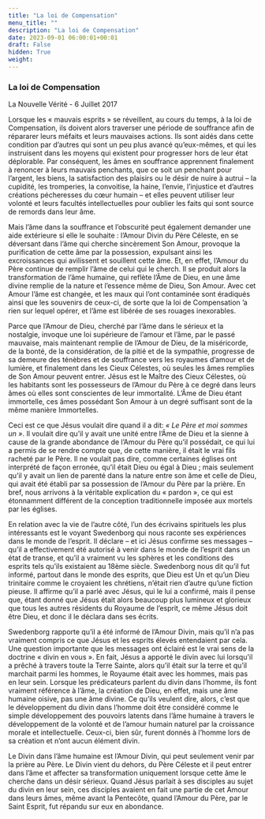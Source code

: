 ```yaml
---
title: "La loi de Compensation"
menu_title: ""
description: "La loi de Compensation"
date: 2023-09-01 06:00:01+00:01
draft: False
hidden: True
weight:
---
```

### La loi de Compensation

La Nouvelle Vérité - 6 Juillet 2017

Lorsque les « mauvais esprits »  se réveillent, au cours du temps, à la loi de Compensation, ils doivent alors traverser une période de souffrance afin de répararer leurs méfaits et leurs mauvaises actions. Ils sont aidés dans cette condition par d’autres qui sont un peu plus avancé qu’eux-mêmes, et qui les instruisent dans les moyens qui existent pour progresser hors de leur état déplorable. Par conséquent, les âmes en souffrance apprennent finalement à renoncer à leurs mauvais penchants, que ce soit un penchant pour l’argent, les biens, la satisfaction des plaisirs ou le désir de nuire à autrui – la cupidité, les tromperies, la convoitise, la haine, l’envie, l’injustice et d’autres créations pécheresses du cœur humain – et elles peuvent utiliser leur volonté et leurs facultés intellectuelles pour oublier les faits qui sont source de remords dans leur âme. 

Mais l’âme dans la souffrance et l’obscurité peut également demander une aide extérieure si elle le souhaite : l’Amour Divin du Père Céleste, en  se déversant dans l’âme qui cherche sincèrement Son Amour, provoque la purification de cette âme par la possession, expulsant ainsi les excroissances qui avilissent et souillent cette âme. Et, en effet, l’Amour du Père continue de remplir l’âme de celui qui le cherch. Il se produit alors la transformation de l’âme humaine, qui reflète l’Âme de Dieu, en une âme divine remplie de la nature et l’essence même de Dieu, Son Amour. Avec cet Amour l’âme est changée, et les maux qui l’ont contaminée sont éradiqués ainsi que les souvenirs de ceux-ci, de sorte que la loi de Compensation ’a rien sur lequel opérer, et l’âme est libérée de ses rouages ​​inexorables.

Parce que l’Amour de Dieu, cherché par l’âme dans le sérieux et la nostalgie, invoque une loi supérieure de l’amour et l’âme, par le passé mauvaise, mais maintenant remplie de l’Amour de Dieu, de la miséricorde, de la bonté, de la considération, de la pitié et de la sympathie, progresse de sa demeure des ténèbres et de souffrance vers les royaumes d’amour et de lumière, et finalement dans les Cieux Célestes, où seules les âmes remplies de Son Amour peuvent entrer. Jésus est le Maître des Cieux Célestes, où les habitants sont les possesseurs de l’Amour du Père à ce degré dans leurs âmes où elles sont conscientes de leur immortalité. L’Âme de Dieu étant immortelle, ces âmes possédant Son Amour à un degré suffisant sont de la même manière Immortelles. 

Ceci est ce que Jésus voulait dire quand il a dit: *« Le Père et moi sommes un »*. Il voulait dire qu’il y avait une unité entre l’Âme de Dieu et la sienne à cause de la grande abondance de l’Amour du Père qu’il possédait, ce qui lui a permis de se rendre compte que, de cette manière, il était le vrai fils racheté par le Père. Il ne voulait pas dire, comme certaines églises ont interprété de façon erronée, qu’il était Dieu ou égal à Dieu ; mais seulement qu’il y avait un lien de parenté dans la nature entre son âme et celle de Dieu, qui avait été établi par sa possession de l’Amour du Père par la prière. En bref, nous arrivons à la véritable explication du « pardon », ce qui est étonnamment différent de la conception traditionnelle imposée aux mortels par les églises.

En relation avec la vie de l’autre côté, l’un des écrivains spirituels les plus intéressants est le voyant Swedenborg qui nous raconte ses expériences dans le monde de l’esprit. Il déclare – et ici Jésus confirme ses messages – qu’il a effectivement été autorisé à venir dans le monde de l’esprit dans un état de transe, et qu’il a vraiment vu les sphères et les conditions des esprits tels qu’ils existaient au 18ème siècle. Swedenborg nous dit qu’il fut informé, partout dans le monde des esprits, que Dieu est Un et qu’un Dieu trinitaire comme le croyaient les chrétiens, n’était rien d’autre qu’une fiction pieuse. Il affirme qu’il a parlé avec Jésus, qui le lui a confirmé, mais il pense que, étant donné que Jésus était alors beaucoup plus lumineux et glorieux que tous les autres résidents du Royaume de l’esprit, ce même Jésus doit être Dieu, et donc il le déclara dans ses écrits. 

Swedenborg rapporte qu’il a été informé de l’Amour Divin, mais qu’il n’a pas vraiment compris ce que Jésus et les esprits élevés entendaient par cela. Une question importante que les messages ont éclairé est le vrai sens de la doctrine « divin en vous ». En fait, Jésus a apporté le divin avec lui lorsqu'il a prêché à travers toute la Terre Sainte, alors qu’il était sur la terre et qu’il marchait parmi les hommes, le Royaume était avec les hommes, mais pas en leur sein. Lorsque les prédicateurs parlent du divin dans l’homme, ils font vraiment référence à l’âme, la création de Dieu, en effet, mais une âme humaine oisive, pas une âme divine. Ce qu’ils veulent dire, alors, c’est que le développement du divin dans l’homme doit être considéré comme le simple développement des pouvoirs latents dans l’âme humaine à travers le développement de la volonté et de l’amour humain naturel par la croissance morale et intellectuelle. Ceux-ci, bien sûr, furent donnés à l’homme lors de sa création et n’ont aucun élément divin. 

Le Divin dans l’âme humaine est l’Amour Divin, qui peut seulement venir par la prière au Père. Le Divin vient du dehors, du Père Céleste et il peut entrer dans l’âme et affecter sa transformation uniquement lorsque cette âme le cherche dans un désir sérieux. Quand Jésus parlait à ses disciples au sujet du divin en leur sein, ces disciples avaient en fait une partie de cet Amour dans leurs âmes, même avant la Pentecôte, quand l’Amour du Père, par le Saint Esprit, fut répandu sur eux en abondance.